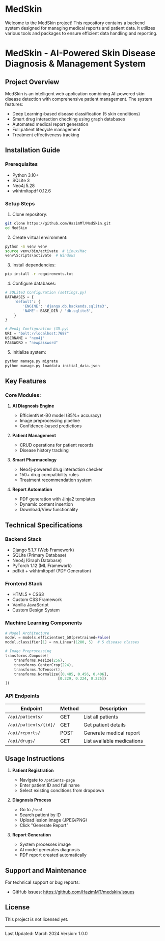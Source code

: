 # MedSkin
 Welcome to the MedSkin project! This repository contains a backend system designed for managing medical reports and patient data. It utilizes various tools and packages to ensure efficient data handling and reporting.

 # MedSkin - AI-Powered Skin Disease Diagnosis & Management System

## Project Overview
MedSkin is an intelligent web application combining AI-powered skin disease detection with comprehensive patient management. The system features:

- Deep Learning-based disease classification (5 skin conditions) 
- Smart drug interaction checking using graph databases
- Automated medical report generation
- Full patient lifecycle management
- Treatment effectiveness tracking

## Installation Guide

### Prerequisites
- Python 3.10+
- SQLite 3
- Neo4j 5.28
- wkhtmltopdf 0.12.6

### Setup Steps
1. Clone repository:
```bash
git clone https://github.com/HazimMT/MedSkin.git
cd MedSkin
```

2. Create virtual environment:
```bash
python -m venv venv
source venv/bin/activate  # Linux/Mac
venv\Scripts\activate  # Windows
```

3. Install dependencies:
```bash
pip install -r requirements.txt
```

4. Configure databases:
```python
# SQLite3 Configuration (settings.py)
DATABASES = {
    'default': {
        'ENGINE': 'django.db.backends.sqlite3',
        'NAME': BASE_DIR / 'db.sqlite3',
    }
}

# Neo4j Configuration (GD.py)
URI = "bolt://localhost:7687"
USERNAME = "neo4j"
PASSWORD = "newpassword"
```

5. Initialize system:
```bash
python manage.py migrate
python manage.py loaddata initial_data.json
```

## Key Features

### Core Modules:
1. **AI Diagnosis Engine**
   - EfficientNet-B0 model (85%+ accuracy)
   - Image preprocessing pipeline
   - Confidence-based predictions

2. **Patient Management**
   - CRUD operations for patient records
   - Disease history tracking


3. **Smart Pharmacology**
   - Neo4j-powered drug interaction checker
   - 150+ drug compatibility rules
   - Treatment recommendation system

4. **Report Automation**
   - PDF generation with Jinja2 templates
   - Dynamic content insertion
   - Download/View functionality

## Technical Specifications

### Backend Stack
- Django 5.1.7 (Web Framework)
- SQLite (Primary Database)
- Neo4j (Graph Database)
- PyTorch 1.12 (ML Framework)
- pdfkit + wkhtmltopdf (PDF Generation)

### Frontend Stack
- HTML5 + CSS3
- Custom CSS Framework
- Vanilla JavaScript
- Custom Design System

### Machine Learning Components
```python
# Model Architecture
model = models.efficientnet_b0(pretrained=False)
model.classifier[1] = nn.Linear(1280, 5)  # 5 disease classes

# Image Preprocessing
transforms.Compose([
    transforms.Resize(256),
    transforms.CenterCrop(224),
    transforms.ToTensor(),
    transforms.Normalize([0.485, 0.456, 0.406],
                        [0.229, 0.224, 0.225])
])
```

### API Endpoints
| Endpoint | Method | Description |
|----------|--------|-------------|
| `/api/patients/` | GET | List all patients |
| `/api/patients/{id}/` | GET | Get patient details |
| `/api/reports/` | POST | Generate medical report |
| `/api/drugs/` | GET | List available medications |

## Usage Instructions

1. **Patient Registration**
   - Navigate to `/patients-page`
   - Enter patient ID and full name
   - Select existing conditions from dropdown

2. **Diagnosis Process**
   - Go to `/tool`
   - Search patient by ID
   - Upload lesion image (JPEG/PNG)
   - Click "Generate Report"

3. **Report Generation**
   - System processes image
   - AI model generates diagnosis
   - PDF report created automatically

## Support and Maintenance

For technical support or bug reports:
- GitHub Issues: https://github.com/HazimMT/medskin/issues


## License
This project is not licensed yet.

---
Last Updated: March 2024
Version: 1.0.0

